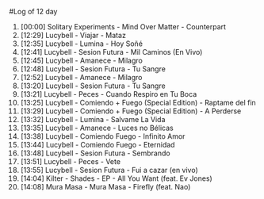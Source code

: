 #Log of 12 day

1. [00:00] Solitary Experiments - Mind Over Matter - Counterpart
1. [12:29] Lucybell - Viajar - Mataz
1. [12:35] Lucybell - Lumina - Hoy Soñé
1. [12:41] Lucybell - Sesion Futura - Mil Caminos (En Vivo)
1. [12:45] Lucybell - Amanece - Milagro
1. [12:48] Lucybell - Sesion Futura - Tu Sangre
1. [12:52] Lucybell - Amanece - Milagro
1. [13:20] Lucybell - Sesion Futura - Tu Sangre
1. [13:21] Lucybell - Peces - Cuando Respiro en Tu Boca
1. [13:25] Lucybell - Comiendo + Fuego (Special Edition) - Raptame del fin
1. [13:29] Lucybell - Comiendo + Fuego (Special Edition) - A Perderse
1. [13:32] Lucybell - Lumina - Salvame La Vida
1. [13:35] Lucybell - Amanece - Luces no Bélicas
1. [13:38] Lucybell - Comiendo Fuego - Infinito Amor
1. [13:44] Lucybell - Comiendo Fuego - Eternidad
1. [13:48] Lucybell - Sesion Futura - Sembrando
1. [13:51] Lucybell - Peces - Vete
1. [13:55] Lucybell - Sesion Futura - Fui a cazar (en vivo)
1. [14:04] Kilter - Shades - EP - All You Want (feat. Ev Jones)
1. [14:08] Mura Masa - Mura Masa - Firefly (feat. Nao)
